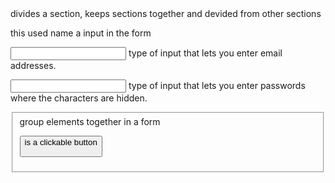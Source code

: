 <div>  divides a section, keeps sections together and devided from other sections

<label>  this used name a input in the form

<input type="email" name="email">   type of input that lets you enter email addresses.

<input type="password" name="password">   type of input that lets you enter passwords where the characters are hidden.

<fieldset> group elements together in a form

<button> is a clickable button